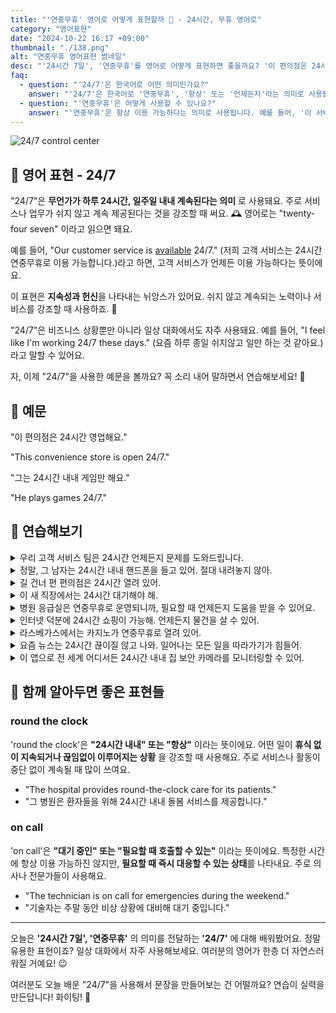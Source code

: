 ```yaml
---
title: "'연중무휴' 영어로 어떻게 표현할까 📅 - 24시간, 무휴 영어로"
category: "영어표현"
date: "2024-10-22 16:17 +09:00"
thumbnail: "./138.png"
alt: "연중무휴 영어표현 썸네일"
desc: "'24시간 7일', '연중무휴'를 영어로 어떻게 표현하면 좋을까요? '이 편의점은 24시간 영업해요.', '그는 24시간 내내 게임만 해요.' 등을 영어로 표현하는 법을 배워봅시다. 다양한 예문을 통해서 연습하고 본인의 표현으로 만들어 보세요."
faq:
  - question: "'24/7'은 한국어로 어떤 의미인가요?"
    answer: "'24/7'은 한국어로 '연중무휴', '항상' 또는 '언제든지'라는 의미로 사용됩니다. 이는 언제든지 이용 가능하다는 것을 나타냅니다."
  - question: "'연중무휴'은 어떻게 사용할 수 있나요?"
    answer: "'연중무휴'은 항상 이용 가능하다는 의미로 사용됩니다. 예를 들어, '이 서비스는 연중무휴로 운영됩니다'는 'This service operates 24/7'로 번역할 수 있습니다."
---
```


![24/7 control center](./138-1.jpeg)

## 🌟 영어 표현 - 24/7

"24/7"은 **무언가가 하루 24시간, 일주일 내내 계속된다는 의미** 로 사용돼요. 주로 서비스나 업무가 쉬지 않고 계속 제공된다는 것을 강조할 때 써요. 🕰️ 영어로는 "twenty-four seven" 이라고 읽으면 돼요.

예를 들어, "Our customer service is [available](/blog/in-english/188.available/) 24/7." (저희 고객 서비스는 24시간 연중무휴로 이용 가능합니다.)라고 하면, 고객 서비스가 언제든 이용 가능하다는 뜻이에요.

이 표현은 **지속성과 헌신**을 나타내는 뉘앙스가 있어요. 쉬지 않고 계속되는 노력이나 서비스를 강조할 때 사용하죠. 💪

"24/7"은 비즈니스 상황뿐만 아니라 일상 대화에서도 자주 사용돼요. 예를 들어, "I feel like I'm working 24/7 these days." (요즘 하루 종일 쉬지않고 일만 하는 것 같아요.)라고 말할 수 있어요.

자, 이제 "24/7"을 사용한 예문을 볼까요? 꼭 소리 내어 말하면서 연습해보세요! 🚀

## 📖 예문

"이 편의점은 24시간 영업해요."

"This convenience store is open 24/7."

"그는 24시간 내내 게임만 해요."

"He plays games 24/7."

## 💬 연습해보기

<details>
<summary>우리 고객 서비스 팀은 24시간 언제든지 문제를 도와드립니다.</summary>
<span>Our customer service team is <a href="/blog/in-english/188.available/">available</a> 24/7 to assist you with any issues.</span>
</details>

<details>
<summary>정말, 그 남자는 24시간 내내 핸드폰을 들고 있어. 절대 내려놓지 않아.</summary>
<span>I swear, that guy's on his phone 24/7. He never puts it down.</span>
</details>

<details>
<summary>길 건너 편 편의점은 24시간 열려 있어.</summary>
<span>The convenience store down the street is open 24/7.</span>
</details>

<details>
<summary>이 새 직장에서는 24시간 대기해야 해.</summary>
<span>With this new job, I'm expected to be <a href="/blog/in-english/142.on-call/">on call</a> 24/7.</span>
</details>

<details>
<summary>병원 응급실은 연중무휴로 운영되니까, 필요할 때 언제든지 도움을 받을 수 있어요.</summary>
<span>The hospital's emergency room operates 24/7, so you can always get help if you need it.</span>
</details>

<details>
<summary>인터넷 덕분에 24시간 쇼핑이 가능해. 언제든지 물건을 살 수 있어.</summary>
<span>The internet has made shopping possible 24/7. You can buy stuff <a href="/blog/in-english/153.anytime/">anytime</a> you want.</span>
</details>

<details>
<summary>라스베가스에서는 카지노가 연중무휴로 열려 있어.</summary>
<span>In Vegas, the casinos are open 24/7.</span>
</details>

<details>
<summary>요즘 뉴스는 24시간 끊이질 않고 나와. 일어나는 모든 일을 따라가기가 힘들어.</summary>
<span>The news cycle these days is 24/7. It's hard to <a href="/blog/vocab-1/027.keep-up-with/">keep up with</a> everything that's happening.</span>
</details>

<details>
<summary>이 앱으로 전 세계 어디서든 24시간 내내 집 보안 카메라를 모니터링할 수 있어.</summary>
<span>With this app, you can monitor your home security cameras 24/7 from anywhere in the world.</span>
</details>

## 🤝 함께 알아두면 좋은 표현들

### round the clock

'round the clock'은 **"24시간 내내" 또는 "항상"** 이라는 뜻이에요. 어떤 일이 **휴식 없이 지속되거나 끊임없이 이루어지는 상황** 을 강조할 때 사용해요. 주로 서비스나 활동이 중단 없이 계속될 때 많이 쓰여요.

- "The hospital provides round-the-clock care for its patients."
- "그 병원은 환자들을 위해 24시간 내내 돌봄 서비스를 제공합니다."

### on call

'on call'은 **"대기 중인" 또는 "필요할 때 호출할 수 있는"** 이라는 뜻이에요. 특정한 시간에 항상 이용 가능하진 않지만, **필요할 때 즉시 대응할 수 있는 상태**를 나타내요. 주로 의사나 전문가들이 사용해요.

- "The technician is on call for emergencies during the weekend."
- "기술자는 주말 동안 비상 상황에 대비해 대기 중입니다."

---

오늘은 **'24시간 7일', '연중무휴'** 의 의미를 전달하는 **'24/7'** 에 대해 배워봤어요. 정말 유용한 표현이죠? 일상 대화에서 자주 사용해보세요. 여러분의 영어가 한층 더 자연스러워질 거예요! 😉

여러분도 오늘 배운 "24/7"을 사용해서 문장을 만들어보는 건 어떨까요? 연습이 실력을 만든답니다! 화이팅! 💪
